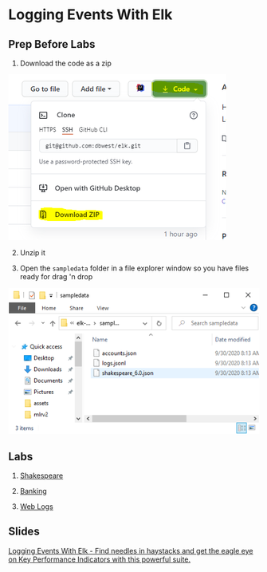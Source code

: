 # Logging Events With Elk

## Prep Before Labs

1. Download the code as a zip

![DL](assets/DL.PNG?raw=true)

2. Unzip it

3. Open the `sampledata` folder in a file explorer window so you have files ready for drag 'n drop

![drag](assets/drag.PNG?raw=true)

## Labs

1. [Shakespeare](./shakespeare.md)

2. [Banking](./banking.md)

3. [Web Logs](./weblogs.md)

## Slides
[Logging Events With Elk - Find needles in haystacks and get the eagle eye on Key Performance Indicators with this powerful suite.](https://docs.google.com/presentation/d/1eQo3OqqG39MzKhnlL62d9JVl4oHQUz98649r0Ir_sIQ/edit?usp=sharing)
